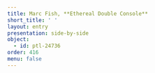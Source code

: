 ```yaml
---
title: Marc Fish, **Ethereal Double Console**
short_title: ' '
layout: entry
presentation: side-by-side
object:
  - id: ptl-24736
order: 416
menu: false
---
```


